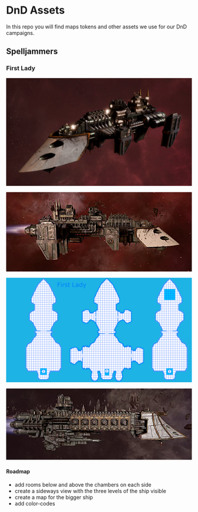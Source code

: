 # DnD Assets

In this repo you will find maps tokens and other assets we use for our DnD campaigns.

## Spelljammers

### First Lady

![First Lady](./assets/first-lady.png)

![First Lady](./assets/first-lady-side-view.png)

![First Lady](./assets/first-lady-map.png)

![President](./assets/president.png)

#### Roadmap

- add rooms below and above the chambers on each side
- create a sideways view with the three levels of the ship visible
- create a map for the bigger ship
- add color-codes
